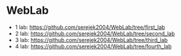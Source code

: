 # WebLab

* 1 lab: https://github.com/serejek2004/WebLab/tree/first_lab
* 2 lab: https://github.com/serejek2004/WebLab/tree/second_lab
* 3 lab: https://github.com/serejek2004/WebLab/tree/third_lab
* 4 lab: https://github.com/serejek2004/WebLab/tree/fourth_lab
